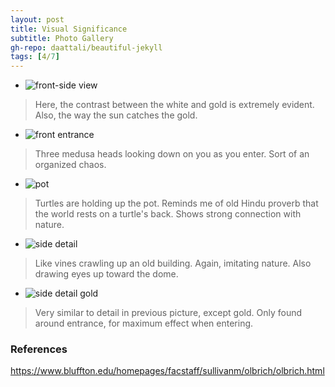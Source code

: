 ```yaml
---
layout: post
title: Visual Significance
subtitle: Photo Gallery
gh-repo: daattali/beautiful-jekyll
tags: [4/7]
---
```


* ![front-side view](https://www.bluffton.edu/homepages/facstaff/sullivanm/olbrich/front.jpg)
> Here, the contrast between the white and gold is extremely evident. Also, the way the sun catches the gold.
* ![front entrance](https://www.bluffton.edu/homepages/facstaff/sullivanm/olbrich/entrancedet.jpg)
> Three medusa heads looking down on you as you enter. Sort of an organized chaos.
* ![pot](https://www.bluffton.edu/homepages/facstaff/sullivanm/olbrich/entranceangle.jpg)
> Turtles are holding up the pot. Reminds me of old Hindu proverb that the world rests on a turtle's back. Shows strong connection with nature.
* ![side detail](https://www.bluffton.edu/homepages/facstaff/sullivanm/olbrich/detside.jpg)
> Like vines crawling up an old building. Again, imitating nature. Also drawing eyes up toward the dome.
* ![side detail gold](https://www.bluffton.edu/homepages/facstaff/sullivanm/olbrich/sideentrancedet.jpg)
> Very similar to detail in previous picture, except gold. Only found around entrance, for maximum effect when entering.

 <script src="markdown-gallery/md-gallery.js"></script>
 
<script>
    md_gallery();
</script>


### References
https://www.bluffton.edu/homepages/facstaff/sullivanm/olbrich/olbrich.html
